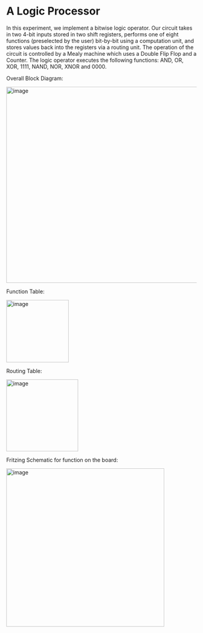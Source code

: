# A Logic Processor

In this experiment, we implement a bitwise logic operator. Our circuit takes in two 4-bit inputs stored in two shift registers, performs one of eight functions (preselected by the user) bit-by-bit using a computation unit, and stores values back into the registers via a routing unit. The operation of the circuit is controlled by a Mealy machine which uses a Double Flip Flop and a Counter. The logic operator executes the following functions: AND, OR, XOR, 1111, NAND, NOR, XNOR and 0000.

Overall Block Diagram:

<img width="518" alt="image" src="https://user-images.githubusercontent.com/93052774/183278903-adaa31e0-c681-4c90-81c9-277fcee5bcf6.png">

Function Table:

<img width="165" alt="image" src="https://user-images.githubusercontent.com/93052774/183278958-be727f97-1a1f-4c13-bdaa-0746cc63c767.png">

Routing Table:

<img width="190" alt="image" src="https://user-images.githubusercontent.com/93052774/183278963-e2fc61d8-5201-49f8-b636-7fa043056d51.png">

Fritzing Schematic for function on the board:

<img width="418" alt="image" src="https://user-images.githubusercontent.com/93052774/183279000-ef6d3d0a-1014-4761-97b8-746bd1288c38.png">
